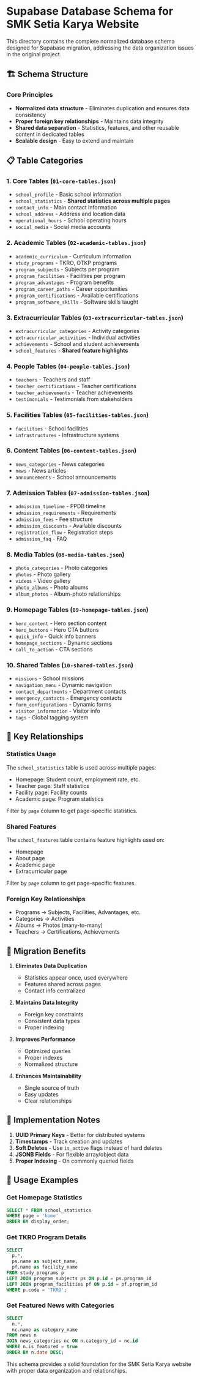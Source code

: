 # Supabase Database Schema for SMK Setia Karya Website

This directory contains the complete normalized database schema designed for Supabase migration, addressing the data organization issues in the original project.

## 🏗️ Schema Structure

### Core Principles
- **Normalized data structure** - Eliminates duplication and ensures data consistency
- **Proper foreign key relationships** - Maintains data integrity
- **Shared data separation** - Statistics, features, and other reusable content in dedicated tables
- **Scalable design** - Easy to extend and maintain

## 📋 Table Categories

### 1. Core Tables (`01-core-tables.json`)
- `school_profile` - Basic school information
- `school_statistics` - **Shared statistics across multiple pages**
- `contact_info` - Main contact information
- `school_address` - Address and location data
- `operational_hours` - School operating hours
- `social_media` - Social media accounts

### 2. Academic Tables (`02-academic-tables.json`)
- `academic_curriculum` - Curriculum information
- `study_programs` - TKRO, OTKP programs
- `program_subjects` - Subjects per program
- `program_facilities` - Facilities per program
- `program_advantages` - Program benefits
- `program_career_paths` - Career opportunities
- `program_certifications` - Available certifications
- `program_software_skills` - Software skills taught

### 3. Extracurricular Tables (`03-extracurricular-tables.json`)
- `extracurricular_categories` - Activity categories
- `extracurricular_activities` - Individual activities
- `achievements` - School and student achievements
- `school_features` - **Shared feature highlights**

### 4. People Tables (`04-people-tables.json`)
- `teachers` - Teachers and staff
- `teacher_certifications` - Teacher certifications
- `teacher_achievements` - Teacher achievements
- `testimonials` - Testimonials from stakeholders

### 5. Facilities Tables (`05-facilities-tables.json`)
- `facilities` - School facilities
- `infrastructures` - Infrastructure systems

### 6. Content Tables (`06-content-tables.json`)
- `news_categories` - News categories
- `news` - News articles
- `announcements` - School announcements

### 7. Admission Tables (`07-admission-tables.json`)
- `admission_timeline` - PPDB timeline
- `admission_requirements` - Requirements
- `admission_fees` - Fee structure
- `admission_discounts` - Available discounts
- `registration_flow` - Registration steps
- `admission_faq` - FAQ

### 8. Media Tables (`08-media-tables.json`)
- `photo_categories` - Photo categories
- `photos` - Photo gallery
- `videos` - Video gallery
- `photo_albums` - Photo albums
- `album_photos` - Album-photo relationships

### 9. Homepage Tables (`09-homepage-tables.json`)
- `hero_content` - Hero section content
- `hero_buttons` - Hero CTA buttons
- `quick_info` - Quick info banners
- `homepage_sections` - Dynamic sections
- `call_to_action` - CTA sections

### 10. Shared Tables (`10-shared-tables.json`)
- `missions` - School missions
- `navigation_menu` - Dynamic navigation
- `contact_departments` - Department contacts
- `emergency_contacts` - Emergency contacts
- `form_configurations` - Dynamic forms
- `visitor_information` - Visitor info
- `tags` - Global tagging system

## 🔄 Key Relationships

### Statistics Usage
The `school_statistics` table is used across multiple pages:
- Homepage: Student count, employment rate, etc.
- Teacher page: Staff statistics
- Facility page: Facility counts
- Academic page: Program statistics

Filter by `page` column to get page-specific statistics.

### Shared Features
The `school_features` table contains feature highlights used on:
- Homepage
- About page
- Academic page
- Extracurricular page

Filter by `page` column to get page-specific features.

### Foreign Key Relationships
- Programs → Subjects, Facilities, Advantages, etc.
- Categories → Activities
- Albums → Photos (many-to-many)
- Teachers → Certifications, Achievements

## 🚀 Migration Benefits

1. **Eliminates Data Duplication**
   - Statistics appear once, used everywhere
   - Features shared across pages
   - Contact info centralized

2. **Maintains Data Integrity**
   - Foreign key constraints
   - Consistent data types
   - Proper indexing

3. **Improves Performance**
   - Optimized queries
   - Proper indexes
   - Normalized structure

4. **Enhances Maintainability**
   - Single source of truth
   - Easy updates
   - Clear relationships

## 📝 Implementation Notes

1. **UUID Primary Keys** - Better for distributed systems
2. **Timestamps** - Track creation and updates
3. **Soft Deletes** - Use `is_active` flags instead of hard deletes
4. **JSONB Fields** - For flexible array/object data
5. **Proper Indexing** - On commonly queried fields

## 🔧 Usage Examples

### Get Homepage Statistics
```sql
SELECT * FROM school_statistics 
WHERE page = 'home' 
ORDER BY display_order;
```

### Get TKRO Program Details
```sql
SELECT 
  p.*,
  ps.name as subject_name,
  pf.name as facility_name
FROM study_programs p
LEFT JOIN program_subjects ps ON p.id = ps.program_id
LEFT JOIN program_facilities pf ON p.id = pf.program_id
WHERE p.code = 'TKRO';
```

### Get Featured News with Categories
```sql
SELECT 
  n.*,
  nc.name as category_name
FROM news n
JOIN news_categories nc ON n.category_id = nc.id
WHERE n.is_featured = true
ORDER BY n.date DESC;
```

This schema provides a solid foundation for the SMK Setia Karya website with proper data organization and relationships.